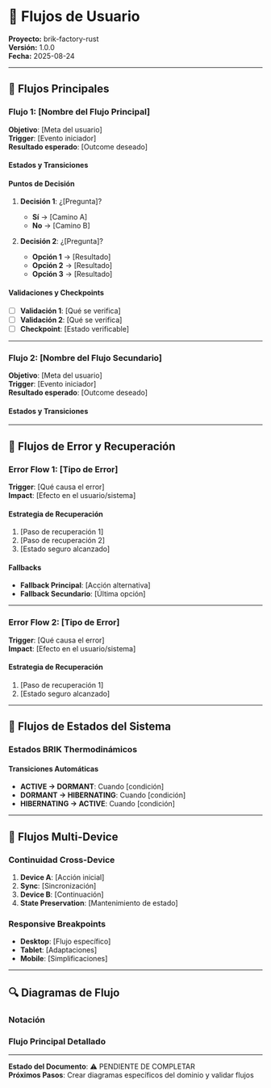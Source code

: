 # 🔄 Flujos de Usuario
**Proyecto:** brik-factory-rust  
**Versión:** 1.0.0  
**Fecha:** 2025-08-24  

---

## 🎯 Flujos Principales

### Flujo 1: [Nombre del Flujo Principal]
**Objetivo**: [Meta del usuario]  
**Trigger**: [Evento iniciador]  
**Resultado esperado**: [Outcome deseado]  

#### Estados y Transiciones


#### Puntos de Decisión
1. **Decisión 1**: ¿[Pregunta]?
   - **Sí** → [Camino A]
   - **No** → [Camino B]

2. **Decisión 2**: ¿[Pregunta]?
   - **Opción 1** → [Resultado]
   - **Opción 2** → [Resultado]
   - **Opción 3** → [Resultado]

#### Validaciones y Checkpoints
- [ ] **Validación 1**: [Qué se verifica]
- [ ] **Validación 2**: [Qué se verifica]
- [ ] **Checkpoint**: [Estado verificable]

---

### Flujo 2: [Nombre del Flujo Secundario]
**Objetivo**: [Meta del usuario]  
**Trigger**: [Evento iniciador]  
**Resultado esperado**: [Outcome deseado]  

#### Estados y Transiciones


---

## 🚨 Flujos de Error y Recuperación

### Error Flow 1: [Tipo de Error]
**Trigger**: [Qué causa el error]  
**Impact**: [Efecto en el usuario/sistema]  

#### Estrategia de Recuperación
1. [Paso de recuperación 1]
2. [Paso de recuperación 2]
3. [Estado seguro alcanzado]

#### Fallbacks
- **Fallback Principal**: [Acción alternativa]
- **Fallback Secundario**: [Última opción]

---

### Error Flow 2: [Tipo de Error]
**Trigger**: [Qué causa el error]  
**Impact**: [Efecto en el usuario/sistema]  

#### Estrategia de Recuperación
1. [Paso de recuperación 1]
2. [Estado seguro alcanzado]

---

## 🔄 Flujos de Estados del Sistema

### Estados BRIK Thermodinámicos


#### Transiciones Automáticas
- **ACTIVE → DORMANT**: Cuando [condición]
- **DORMANT → HIBERNATING**: Cuando [condición]
- **HIBERNATING → ACTIVE**: Cuando [condición]

---

## 📱 Flujos Multi-Device

### Continuidad Cross-Device
1. **Device A**: [Acción inicial]
2. **Sync**: [Sincronización]
3. **Device B**: [Continuación]
4. **State Preservation**: [Mantenimiento de estado]

### Responsive Breakpoints
- **Desktop**: [Flujo específico]
- **Tablet**: [Adaptaciones]
- **Mobile**: [Simplificaciones]

---

## 🔍 Diagramas de Flujo

### Notación


### Flujo Principal Detallado


---

**Estado del Documento**: ⚠️ PENDIENTE DE COMPLETAR  
**Próximos Pasos**: Crear diagramas específicos del dominio y validar flujos
